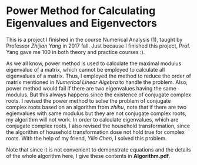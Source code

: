 # Power Method for Calculating Eigenvalues and Eigenvectors

This is a project I finished in the course Numerical Analysis (1), taught by 
Professor *Zhijian Yang* in 2017 fall. Just because I finished this project, Prof. Yang gave me 
100 in both theory and practice courses :). 

As we all know, power method is used to calculate the maximal modulus eigenvalue of a matrix,
which cannot be employed to calculate all eigenvalues of a matrix. Thus, I employed 
the method to reduce the order of matrix mentioned in *Numerical Linear Algebra* to handle the 
problem. Also, power method would fail if there are two eigenvalues having the same modulus. 
But this always happens since the existence of conjugate complex roots. I revised the power method
to solve the problem of conjugate complex roots based on an algorithm from *zhihu*, note that if there are two egienvalues with same modulus but they are not conjugate complex roots, my algorithm will not work. In order to calculate eigenvalues, which 
are conjugate complex roots, I also revised the household transformation, since the algorithm of household transformation
dose not hold true for complex roots. With the help of my friend, *Yilin Chen*, I solved this problem.

Note that since it is not convenient to demonstrate equations and the details of the whole 
algorithm here, I give these contents in **Algorithm.pdf**.

